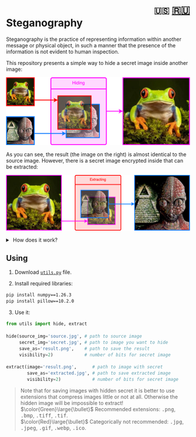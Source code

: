 <h1><div align="right">
<code>🇺🇸</code> 
<a href="README-RU.md">🇷🇺</a>
</div>
Steganography
</h1>

Steganography is the practice of representing information within another message or physical object, in such a manner that the presence of the information is not evident to human inspection.

This repository presents a simple way to hide a secret image inside another image:

![hiding](assets/EN_hiding.png)

As you can see, the result (the image on the right) is almost identical to the source image. However, there is a secret image encrypted inside that can be extracted:

![unhiding](assets/EN_extracting.png)

<details>
<summary>&nbsp;How does it work?</summary>
<blockquote></blockquote>
<blockquote>
The essence of the method is to take N high bits of each pixel in each of the three channels (R, G, B) of the secret image and insert them in place of N low bits of the source image. For example, if N = 2:
<blockquote></blockquote>

![how to hide](assets/hiding.png)

The color of the source image is almost unchanged because the difference in the low bits is hard to distinguish by eye. To then extract the secret from such an image, it is necessary to shift N low bits to the place of the high bits:

![how to exctract](assets/extracting.png)

Obviously, the secret image became lower quality after extraction. The more bits are allocated to it, the more quality it will retain, but also the more likely it will be detected by eye in the source image.
</blockquote>
</details>

## Using

1. Download [`utils.py`](utils.py) file. 

2. Install required libraries:
```bash
pip install numpy==1.26.3
pip install pillow==10.2.0
```

3. Use it:
```Python
from utils import hide, extract

hide(source_img='source.jpg', # path to source image
     secret_img='secret.jpg', # path to image you want to hide
     save_as='result.png',    # path to save the result
     visibility=2)            # number of bits for secret image

extract(image='result.png',      # path to image with secret
        save_as='extracted.jpg', # path to save extracted image
        visibility=2)            # number of bits for secret image
```

> Note that for saving images with hidden secret it is better to use extensions that compress images little or not at all. Otherwise the hidden image will be impossible to extract! <br>
$\color{Green}\large{\bullet}$ Recommended extensions: <kbd>.png</kbd>, <kbd>.bmp</kbd>, <kbd>.tiff</kbd>, <kbd>.tif</kbd>.<br>
$\color{Red}\large{\bullet}$ Сategorically not recommended: <kbd>.jpg</kbd>, <kbd>.jpeg</kbd>, <kbd>.gif</kbd>, <kbd>.webp</kbd>, <kbd>.ico</kbd>.